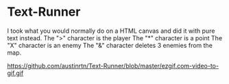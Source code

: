 # Text-Runner
I took what you would normally do on a HTML canvas and did it with pure text instead.
The ">" character is the player
The "*" character is a point
The "X" character is an enemy
The "&" character deletes 3 enemies from the map.

https://github.com/austinrtn/Text-Runner/blob/master/ezgif.com-video-to-gif.gif
